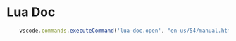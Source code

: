 # Lua Doc

``` js
    vscode.commands.executeCommand('lua-doc.open', "en-us/54/manual.html#lua_rawget");
```
